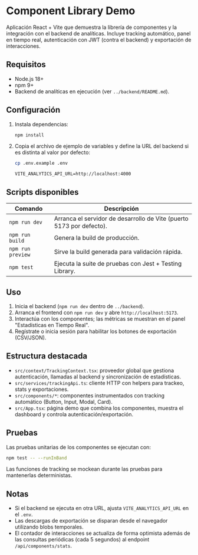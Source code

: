 # Component Library Demo

Aplicación React + Vite que demuestra la librería de componentes y la integración con el backend de analíticas. Incluye tracking automático, panel en tiempo real, autenticación con JWT (contra el backend) y exportación de interacciones.

## Requisitos

- Node.js 18+
- npm 9+
- Backend de analíticas en ejecución (ver `../backend/README.md`).

## Configuración

1. Instala dependencias:

   ```bash
   npm install
   ```

2. Copia el archivo de ejemplo de variables y define la URL del backend si es distinta al valor por defecto:

   ```bash
   cp .env.example .env
   ```

   ```env
   VITE_ANALYTICS_API_URL=http://localhost:4000
   ```

## Scripts disponibles

| Comando         | Descripción                                                   |
| --------------- | ------------------------------------------------------------- |
| `npm run dev`   | Arranca el servidor de desarrollo de Vite (puerto 5173 por defecto). |
| `npm run build` | Genera la build de producción.                                |
| `npm run preview` | Sirve la build generada para validación rápida.            |
| `npm test`      | Ejecuta la suite de pruebas con Jest + Testing Library.       |

## Uso

1. Inicia el backend (`npm run dev` dentro de `../backend`).
2. Arranca el frontend con `npm run dev` y abre `http://localhost:5173`.
3. Interactúa con los componentes; las métricas se muestran en el panel "Estadísticas en Tiempo Real".
4. Regístrate o inicia sesión para habilitar los botones de exportación (CSV/JSON).

## Estructura destacada

- `src/context/TrackingContext.tsx`: proveedor global que gestiona autenticación, llamadas al backend y sincronización de estadísticas.
- `src/services/trackingApi.ts`: cliente HTTP con helpers para trackeo, stats y exportaciones.
- `src/components/*`: componentes instrumentados con tracking automático (Button, Input, Modal, Card).
- `src/App.tsx`: página demo que combina los componentes, muestra el dashboard y controla autenticación/exportación.

## Pruebas

Las pruebas unitarias de los componentes se ejecutan con:

```bash
npm test -- --runInBand
```

Las funciones de tracking se mockean durante las pruebas para mantenerlas deterministas.

## Notas

- Si el backend se ejecuta en otra URL, ajusta `VITE_ANALYTICS_API_URL` en el `.env`.
- Las descargas de exportación se disparan desde el navegador utilizando blobs temporales.
- El contador de interacciones se actualiza de forma optimista además de las consultas periódicas (cada 5 segundos) al endpoint `/api/components/stats`.
